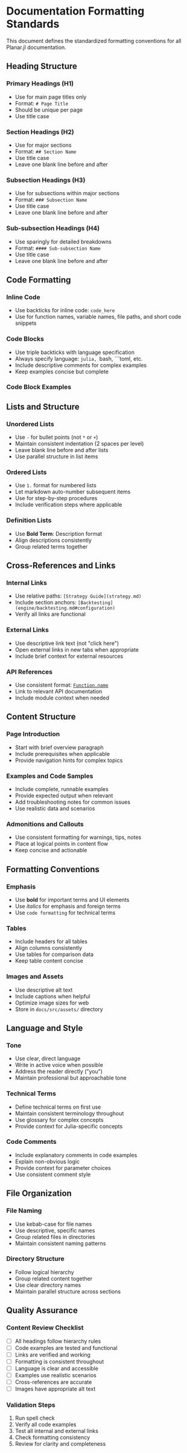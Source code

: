 # Documentation Formatting Standards

This document defines the standardized formatting conventions for all Planar.jl documentation.

## Heading Structure

### Primary Headings (H1)
- Use for main page titles only
- Format: `# Page Title`
- Should be unique per page
- Use title case

### Section Headings (H2)
- Use for major sections
- Format: `## Section Name`
- Use title case
- Leave one blank line before and after

### Subsection Headings (H3)
- Use for subsections within major sections
- Format: `### Subsection Name`
- Use title case
- Leave one blank line before and after

### Sub-subsection Headings (H4)
- Use sparingly for detailed breakdowns
- Format: `#### Sub-subsection Name`
- Use title case
- Leave one blank line before and after

## Code Formatting

### Inline Code
- Use backticks for inline code: `code_here`
- Use for function names, variable names, file paths, and short code snippets

### Code Blocks
- Use triple backticks with language specification
- Always specify language: ```julia, ```bash, ```toml, etc.
- Include descriptive comments for complex examples
- Keep examples concise but complete

### Code Block Examples

## Lists and Structure

### Unordered Lists
- Use `-` for bullet points (not `*` or `+`)
- Maintain consistent indentation (2 spaces per level)
- Leave blank line before and after lists
- Use parallel structure in list items

### Ordered Lists
- Use `1.` format for numbered lists
- Let markdown auto-number subsequent items
- Use for step-by-step procedures
- Include verification steps where applicable

### Definition Lists
- Use **Bold Term**: Description format
- Align descriptions consistently
- Group related terms together

## Cross-References and Links

### Internal Links
- Use relative paths: `[Strategy Guide](strategy.md)`
- Include section anchors: `[Backtesting](engine/backtesting.md#configuration)`
- Verify all links are functional

### External Links
- Use descriptive link text (not "click here")
- Open external links in new tabs when appropriate
- Include brief context for external resources

### API References
- Use consistent format: [`Function.name`](@ref)
- Link to relevant API documentation
- Include module context when needed

## Content Structure

### Page Introduction
- Start with brief overview paragraph
- Include prerequisites when applicable
- Provide navigation hints for complex topics

### Examples and Code Samples
- Include complete, runnable examples
- Provide expected output when relevant
- Add troubleshooting notes for common issues
- Use realistic data and scenarios

### Admonitions and Callouts
- Use consistent formatting for warnings, tips, notes
- Place at logical points in content flow
- Keep concise and actionable

## Formatting Conventions

### Emphasis
- Use **bold** for important terms and UI elements
- Use *italics* for emphasis and foreign terms
- Use `code formatting` for technical terms

### Tables
- Include headers for all tables
- Align columns consistently
- Use tables for comparison data
- Keep table content concise

### Images and Assets
- Use descriptive alt text
- Include captions when helpful
- Optimize image sizes for web
- Store in `docs/src/assets/` directory

## Language and Style

### Tone
- Use clear, direct language
- Write in active voice when possible
- Address the reader directly ("you")
- Maintain professional but approachable tone

### Technical Terms
- Define technical terms on first use
- Maintain consistent terminology throughout
- Use glossary for complex concepts
- Provide context for Julia-specific concepts

### Code Comments
- Include explanatory comments in code examples
- Explain non-obvious logic
- Provide context for parameter choices
- Use consistent comment style

## File Organization

### File Naming
- Use kebab-case for file names
- Use descriptive, specific names
- Group related files in directories
- Maintain consistent naming patterns

### Directory Structure
- Follow logical hierarchy
- Group related content together
- Use clear directory names
- Maintain parallel structure across sections

## Quality Assurance

### Content Review Checklist
- [ ] All headings follow hierarchy rules
- [ ] Code examples are tested and functional
- [ ] Links are verified and working
- [ ] Formatting is consistent throughout
- [ ] Language is clear and accessible
- [ ] Examples use realistic scenarios
- [ ] Cross-references are accurate
- [ ] Images have appropriate alt text

### Validation Steps
1. Run spell check
2. Verify all code examples
3. Test all internal and external links
4. Check formatting consistency
5. Review for clarity and completeness